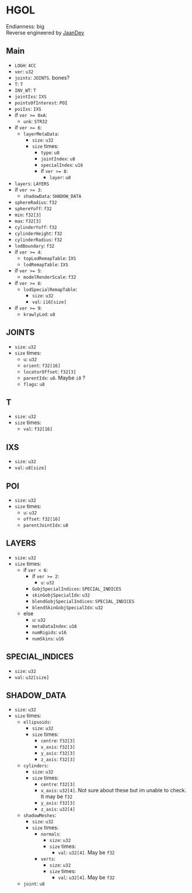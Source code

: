 # HGOL
Endianness: big  
Reverse engineered by [JaanDev](https://github.com/JaanDev)

## Main
* `LOGH`: `4CC`
* `ver`: `u32`
* `joints`: `JOINTS`. bones?
* `T`: `T`
* `INV_WT`: `T`
* `jointIxs`: `IXS`
* `pointsOfInterest`: `POI`
* `poiIxs`: `IXS`
* if `ver >= 0xA`:
    * `unk`: `STR32`
* if `ver >= 6`:
    * `layerMetaData`: 
        * `size`: `u32`
        * `size` times:
            * `type`: `u8`
            * `jointIndex`: `u8`
            * `specialIndex`: `u16`
            * if `ver >= 8`:
                * `layer`: `u8`
* `layers`: `LAYERS`
* if `ver >= 3`:
    * `shadowData`: `SHADOW_DATA`
* `sphereRadius`: `f32`
* `sphereYoff`: `f32`
* `min`: `f32[3]`
* `max`: `f32[3]`
* `cylinderYoff`: `f32`
* `cylinderHeight`: `f32`
* `cylinderRadius`: `f32`
* `lodBoundary`: `f32`
* if `ver >= 4`:
    * `topLodRemapTable`: `IXS`
    * `lodRemapTable`: `IXS`
* if `ver >= 5`:
    * `modelRenderScale`: `f32`
* if `ver >= 6`:
    * `lodSpecialRemapTable`:
        * `size`: `u32`
        * `val`: `i16[size]`
* if `ver >= 9`:
    * `krawlyLod`: `u8`

## JOINTS
* `size`: `u32`
* `size` times:
    * `u`: `u32`
    * `orient`: `f32[16]`
    * `locatorOffset`: `f32[3]`
    * `parentIdx`: `u8`. Maybe `i8` ?
    * `flags`: `u8`

## T
* `size`: `u32`
* `size` times:
    * `val`: `f32[16]`

## IXS
* `size`: `u32`
* `val`: `u8[size]`

## POI
* `size`: `u32`
* `size` times:
    * `u`: `u32`
    * `offset`: `f32[16]`
    * `parentJointIdx`: `u8`

## LAYERS
* `size`: `u32`
* `size` times:
    * if `ver < 6`:
        * if `ver >= 2`:
            * `u`: `u32`
        * `GobjSpecialIndices`: `SPECIAL_INDICES`
        * `skinGobjSpecialIdx`: `u32`
        * `blendGobjSpecialIndices`: `SPECIAL_INDICES`
        * `blendSkinGobjSpecialIdx`: `u32`
    * else
        * `u`: `u32`
        * `metaDataIndex`: `u16`
        * `numRigids`: `u16`
        * `numSkins`: `u16`

## SPECIAL_INDICES
* `size`: `u32`
* `val`: `u32[size]`

## SHADOW_DATA
* `size`: `u32`
* `size` times:
    * `ellipsoids`:
        * `size`: `u32`
        * `size` times:
            * `centre`: `f32[3]`
            * `x_axis`: `f32[3]`
            * `y_axis`: `f32[3]`
            * `z_axis`: `f32[3]`
    * `cylinders`:
        * `size`: `u32`
        * `size` times:
            * `centre`: `f32[3]`
            * `x_axis`: `u32[4]`. Not sure about these but im unable to check. It may be `f32`
            * `y_axis`: `f32[3]`
            * `z_axis`: `u32[4]`
    * `shadowMeshes`:
        * `size`: `u32`
        * `size` times:
            * `normals`:
                * `size`: `u32`
                * `size` times:
                    * `val`: `u32[4]`. May be `f32`
            * `verts`:
                * `size`: `u32`
                * `size` times:
                    * `val`: `u32[4]`. May be `f32`
    * `joint`: `u8`